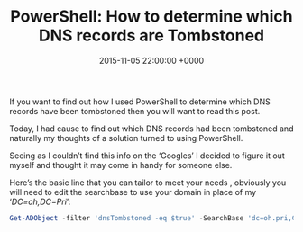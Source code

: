 ﻿---
layout: post
title:  "PowerShell: How to determine which DNS records are Tombstoned"
date:   2015-11-05 22:00:00 +0000
categories: PowerShell
tags: [powershell, posh, dns. tombstone]
---
If you want to find out how I used PowerShell to determine which DNS records have been tombstoned then you will want to read this post.

Today, I had cause to find out which DNS records had been tombstoned and naturally my thoughts of a solution turned to using PowerShell.  

Seeing as I couldn’t find this info on the ‘Googles’ I decided to figure it out myself and thought it may come in handy for someone else.

Here’s the basic line that you can tailor to meet your needs , obviously you will need to edit  the searchbase to use your domain in place of my ‘*DC=oh,DC=Pri*’:

```powershell
Get-ADObject -filter 'dnsTombstoned -eq $true' -SearchBase 'dc=oh.pri,CN=MicrosoftDNS,DC=DomainDNSZones,DC=oh,DC=Pri' -Properties  dNSTombstoned,name,distinguishedName,whenchanged
```